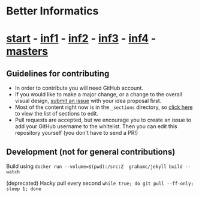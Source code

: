 # Better Informatics

# [start](https://github.com/compsoc-edinburgh/betterinformatics/tree/master/_sections/start) - [inf1](https://github.com/compsoc-edinburgh/betterinformatics/tree/master/_sections/inf1) - [inf2](https://github.com/compsoc-edinburgh/betterinformatics/tree/master/_sections/inf2) - [inf3](https://github.com/compsoc-edinburgh/betterinformatics/tree/master/_sections/inf3) - [inf4](https://github.com/compsoc-edinburgh/betterinformatics/tree/master/_sections/inf4) - [masters](https://github.com/compsoc-edinburgh/betterinformatics/tree/master/_sections/masters)

## Guidelines for contributing

- In order to contribute you will need GitHub account.
- If you would like to make a major change, or a change to the overall visual design, [submit an issue](https://github.com/compsoc-edinburgh/betterinformatics/issues/new) with your idea proposal first.
- Most of the content right now is in the `_sections` directory, so [click here](https://github.com/compsoc-edinburgh/betterinformatics/tree/master/_sections) to view the list of sections to edit.
- Pull requests are accepted, but we encourage you to create an issue to add your GitHub username to the whitelist. Then you can edit this repository yourself (you don't have to send a PR!)

## Development (not for general contributions)

Build using `docker run --volume=$(pwd):/src:Z  grahamc/jekyll build --watch`

(deprecated) Hacky pull every second `while true; do git pull --ff-only; sleep 1; done`
